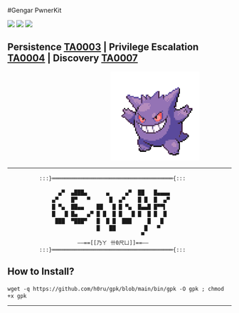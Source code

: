 #Gengar PwnerKit

<div>
    <img src="https://img.shields.io/badge/-Linux-grey?logo=Linux&logoColor=white" width="70px">
    <img src="https://img.shields.io/badge/-Bash-green?logo=GNU-Bash&logoColor=white" width="70px">
    <img src="https://img.shields.io/badge/-Python3-3776AB?logo=Python&logoColor=white" width="90px">
</div>

## Persistence [TA0003](https://attack.mitre.org/tactics/TA0003/) | Privilege Escalation [TA0004](https://attack.mitre.org/tactics/TA0004/) | Discovery [TA0007](https://attack.mitre.org/tactics/TA0007/)
 
                    ![image](https://github.com/h0ru/gpk/blob/main/gengar.gif)

 ---

```
          :::}══════════════════════════════════════{:::
          
                ▄▀  ▄███▄      ▄     ▄▀  ██   █▄▄▄▄ 
              ▄▀    █▀   ▀      █  ▄▀    █ █  █  ▄▀ 
              █ ▀▄  ██▄▄    ██   █ █ ▀▄  █▄▄█ █▀▀▌  
              █   █ █▄   ▄▀ █ █  █ █   █ █  █ █  █  
               ███  ▀███▀   █  █ █  ███     █   █   
                            █   ██         █   ▀     
                                          ▀         
                      ——==[[乃ㄚ 卄0尺ㄩ]]==—— 
          :::}══════════════════════════════════════{:::
```
## How to Install?
```
wget -q https://github.com/h0ru/gpk/blob/main/bin/gpk -O gpk ; chmod +x gpk
```
---
